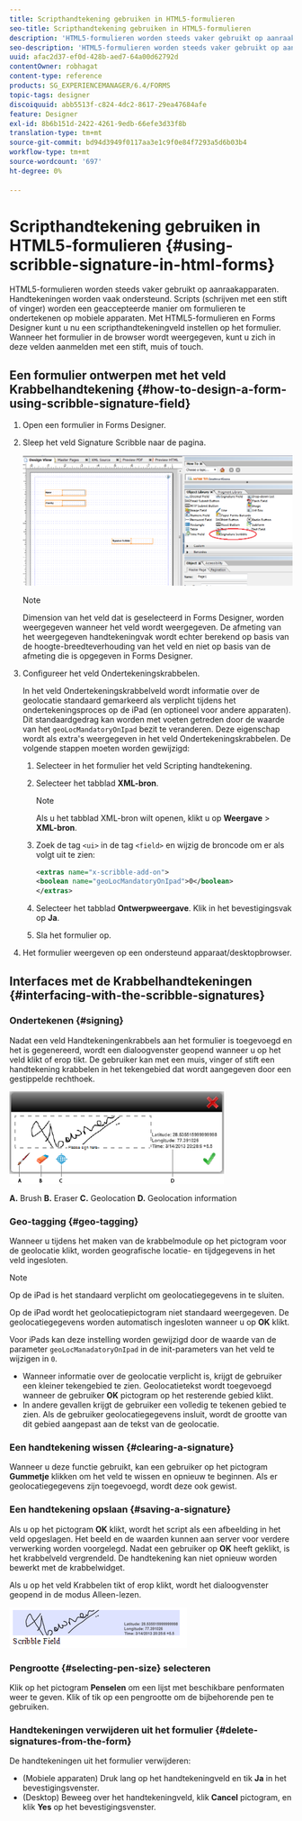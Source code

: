 ```yaml
---
title: Scripthandtekening gebruiken in HTML5-formulieren
seo-title: Scripthandtekening gebruiken in HTML5-formulieren
description: 'HTML5-formulieren worden steeds vaker gebruikt op aanraakapparaten en handtekeningen worden vaak ondersteund. Het ondertekenen van documenten op mobiele apparaten wordt een geaccepteerde manier om formulieren te ondertekenen op mobiele apparaten. '
seo-description: 'HTML5-formulieren worden steeds vaker gebruikt op aanraakapparaten en handtekeningen worden vaak ondersteund. Het ondertekenen van documenten op mobiele apparaten wordt een geaccepteerde manier om formulieren te ondertekenen op mobiele apparaten. '
uuid: afac2d37-ef0d-428b-aed7-64a00d62792d
contentOwner: robhagat
content-type: reference
products: SG_EXPERIENCEMANAGER/6.4/FORMS
topic-tags: designer
discoiquuid: abb5513f-c824-4dc2-8617-29ea47684afe
feature: Designer
exl-id: 8b6b151d-2422-4261-9edb-66efe3d33f8b
translation-type: tm+mt
source-git-commit: bd94d3949f0117aa3e1c9f0e84f7293a5d6b03b4
workflow-type: tm+mt
source-wordcount: '697'
ht-degree: 0%

---
```


# Scripthandtekening gebruiken in HTML5-formulieren {#using-scribble-signature-in-html-forms}

HTML5-formulieren worden steeds vaker gebruikt op aanraakapparaten. Handtekeningen worden vaak ondersteund. Scripts (schrijven met een stift of vinger) worden een geaccepteerde manier om formulieren te ondertekenen op mobiele apparaten. Met HTML5-formulieren en Forms Designer kunt u nu een scripthandtekeningveld instellen op het formulier. Wanneer het formulier in de browser wordt weergegeven, kunt u zich in deze velden aanmelden met een stift, muis of touch.

## Een formulier ontwerpen met het veld Krabbelhandtekening {#how-to-design-a-form-using-scribble-signature-field}

1. Open een formulier in Forms Designer.
1. Sleep het veld Signature Scribble naar de pagina.

   ![designer_scribble](assets/designer_scribble.png)

   >[!NOTE]
   >
   >Dimension van het veld dat is geselecteerd in Forms Designer, worden weergegeven wanneer het veld wordt weergegeven. De afmeting van het weergegeven handtekeningvak wordt echter berekend op basis van de hoogte-breedteverhouding van het veld en niet op basis van de afmeting die is opgegeven in Forms Designer.

1. Configureer het veld Ondertekeningskrabbelen.

   In het veld Ondertekeningskrabbelveld wordt informatie over de geolocatie standaard gemarkeerd als verplicht tijdens het ondertekeningsproces op de iPad (en optioneel voor andere apparaten). Dit standaardgedrag kan worden met voeten getreden door de waarde van het `geoLocMandatoryOnIpad` bezit te veranderen. Deze eigenschap wordt als extra&#39;s weergegeven in het veld Ondertekeningskrabbelen. De volgende stappen moeten worden gewijzigd:

   1. Selecteer in het formulier het veld Scripting handtekening.
   1. Selecteer het tabblad **XML-bron**.

      >[!NOTE]
      >
      >Als u het tabblad XML-bron wilt openen, klikt u op **Weergave** > **XML-bron**.

   1. Zoek de tag `<ui>` in de tag `<field>` en wijzig de broncode om er als volgt uit te zien:

      ```xml
      <extras name="x-scribble-add-on">
      <boolean name="geoLocMandatoryOnIpad">0</boolean>
      </extras>
      ```

   1. Selecteer het tabblad **Ontwerpweergave**. Klik in het bevestigingsvak op **Ja**.
   1. Sla het formulier op.

1. Het formulier weergeven op een ondersteund apparaat/desktopbrowser.

## Interfaces met de Krabbelhandtekeningen {#interfacing-with-the-scribble-signatures}

### Ondertekenen {#signing}

Nadat een veld Handtekeningenkrabbels aan het formulier is toegevoegd en het is gegenereerd, wordt een dialoogvenster geopend wanneer u op het veld klikt of erop tikt. De gebruiker kan met een muis, vinger of stift een handtekening krabbelen in het tekengebied dat wordt aangegeven door een gestippelde rechthoek.

![geolocatie](assets/geolocation.png)

**A.** Brush  **B.** Eraser  **C.** Geolocation  **D.** Geolocation information

### Geo-tagging {#geo-tagging}

Wanneer u tijdens het maken van de krabbelmodule op het pictogram voor de geolocatie klikt, worden geografische locatie- en tijdgegevens in het veld ingesloten.

>[!NOTE]
Op de iPad is het standaard verplicht om geolocatiegegevens in te sluiten.

Op de iPad wordt het geolocatiepictogram niet standaard weergegeven. De geolocatiegegevens worden automatisch ingesloten wanneer u op **OK** klikt.

Voor iPads kan deze instelling worden gewijzigd door de waarde van de parameter `geoLocManadatoryOnIpad` in de init-parameters van het veld te wijzigen in `0`.

* Wanneer informatie over de geolocatie verplicht is, krijgt de gebruiker een kleiner tekengebied te zien. Geolocatietekst wordt toegevoegd wanneer de gebruiker **OK** pictogram op het resterende gebied klikt.
* In andere gevallen krijgt de gebruiker een volledig te tekenen gebied te zien. Als de gebruiker geolocatiegegevens insluit, wordt de grootte van dit gebied aangepast aan de tekst van de geolocatie.

### Een handtekening wissen {#clearing-a-signature}

Wanneer u deze functie gebruikt, kan een gebruiker op het pictogram **Gummetje** klikken om het veld te wissen en opnieuw te beginnen. Als er geolocatiegegevens zijn toegevoegd, wordt deze ook gewist.

### Een handtekening opslaan {#saving-a-signature}

Als u op het pictogram **OK** klikt, wordt het script als een afbeelding in het veld opgeslagen. Het beeld en de waarden kunnen aan server voor verdere verwerking worden voorgelegd. Nadat een gebruiker op **OK** heeft geklikt, is het krabbelveld vergrendeld. De handtekening kan niet opnieuw worden bewerkt met de krabbelwidget.

Als u op het veld Krabbelen tikt of erop klikt, wordt het dialoogvenster geopend in de modus Alleen-lezen.

![3](assets/3.png)

### Pengrootte {#selecting-pen-size} selecteren

Klik op het pictogram **Penselen** om een lijst met beschikbare penformaten weer te geven. Klik of tik op een pengrootte om de bijbehorende pen te gebruiken.

### Handtekeningen verwijderen uit het formulier {#delete-signatures-from-the-form}

De handtekeningen uit het formulier verwijderen:

* (Mobiele apparaten) Druk lang op het handtekeningveld en tik **Ja** in het bevestigingsvenster.
* (Desktop) Beweeg over het handtekeningveld, klik **Cancel** pictogram, en klik **Yes** op het bevestigingsvenster.
